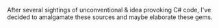 After several sightings of unconventional & idea provoking C# code, I've decided to amalgamate these sources and maybe elaborate these gems.
